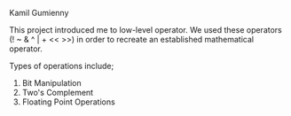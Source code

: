 Kamil Gumienny  

This project introduced me to low-level operator. We used these operators (! ~ & ^ | + << >>) in order to recreate an established mathematical operator.

Types of operations include;
1) Bit Manipulation
2) Two's Complement
3) Floating Point Operations
